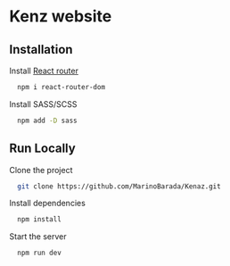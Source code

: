 # Kenz website

## Installation

Install [React router](https://reactrouter.com/en/main/start/tutorial)

```bash
  npm i react-router-dom
```

Install SASS/SCSS

```bash
  npm add -D sass
```

## Run Locally

Clone the project

```bash
  git clone https://github.com/MarinoBarada/Kenaz.git
```


Install dependencies

```bash
  npm install
```

Start the server

```bash
  npm run dev
```

